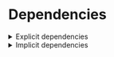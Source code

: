# Dependencies

<details>
<summary>Explicit dependencies</summary>

|Dependency|Before|After|Change|Explicit|Package|Environments|
|-|-|-|-|-|-|-|
|[polars](https://prefix.dev/channels/conda-forge/packages/polars)|1.15.0|1.16.0|Minor Upgrade|true|conda|*all envs* on osx-arm64|
|pkg|0.23.0|0.23.0|Other|true|conda|*all envs* on linux-64|
|[my-package](https://prefix.dev/channels/conda-forge/packages/my-package)|py313hc743ca1_0|py313hc743ca1_1|Only build string|true|conda|*all envs* on osx-arm64|

</details>

<details>
<summary>Implicit dependencies</summary>

|Dependency|Before|After|Change|Explicit|Package|Environments|
|-|-|-|-|-|-|-|


</details>

[^1]: **Bold** means explicit dependency.
[^2]: Dependency got downgraded.
